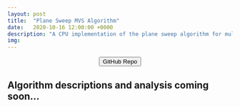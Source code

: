 ```yaml
---
layout: post
title:  "Plane Sweep MVS Algorithm"
date:   2020-10-16 12:00:00 +0000
description: "A CPU implementation of the plane sweep algorithm for multi-view stereo."
img:
---
```


<center><button onclick="https://github.com/nburgdorfer/plane_sweep" target="_blank">GitHub Repo</button></center>

## Algorithm descriptions and analysis coming soon...
